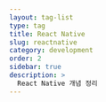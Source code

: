 ```yaml
---
layout: tag-list
type: tag
title: React Native
slug: reactnative
category: development
order: 2
sidebar: true
description: >
  React Native 개념 정리
---
```

